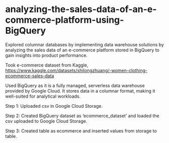 # analyzing-the-sales-data-of-an-e-commerce-platform-using-BigQuery
Explored columnar databases by implementing data warehouse solutions by analyzing the sales data of an e-commerce platform stored in BigQuery to gain insights into product performance.

Took e-commerce dataset from Kaggle, https://www.kaggle.com/datasets/shilongzhuang/-women-clothing-ecommerce-sales-data

Used BigQuery as it is a fully managed, serverless data warehouse provided by Google Cloud. It stores data in a columnar format, making it well-suited for analytical workloads.

Step 1: Uploaded csv in Google Cloud Storage.

Step 2: Created BigQuery dataset as ‘ecommerce_dataset’ and loaded the csv uploaded to Google Cloud Storage.

Step 3: Created table as ecommerce and inserted values from storage to table.

